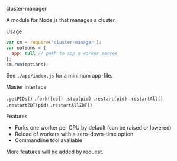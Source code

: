 cluster-manager

A module for Node.js that manages a cluster.

Usage

```js
var cm = require('cluster-manager');
var options = {
  app: null // path to app a worker serves
};
cm.run(options);
```

See `./app/index.js` for a minimum app-file.

Master Interface

`.getPIDs()`
`.fork([cb])`
`.stop(pid)`
`.restart(pid)`
`.restartAll()`
`.restartZDT(pid)`
`.restartAllZDT()`

Features

 * Forks one worker per CPU by default (can be raised or lowered)
 * Reload of workers with a zero-down-time option
 * Commandline tool available

More features will be added by request.

